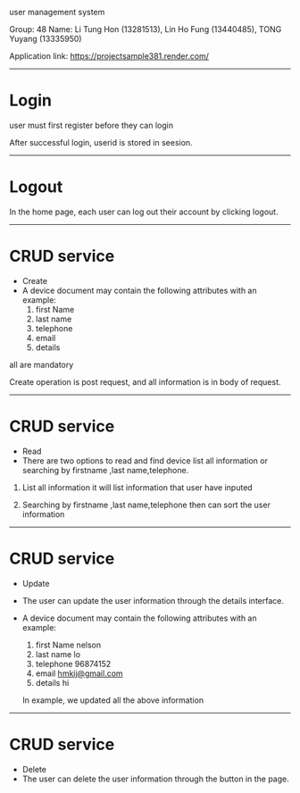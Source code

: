 user management system

Group: 48
Name: 
Li Tung Hon (13281513),
Lin Ho Fung (13440485),
TONG Yuyang (13335950)

Application link: https://projectsample381.render.com/

********************************************
# Login
user must first register before they can login


After successful login, userid is stored in seesion.

********************************************
# Logout
In the home page, each user can log out their account by clicking logout.

********************************************
# CRUD service
- Create
-	A device document may contain the following attributes with an example: 
	1)	first Name
	2)	last name
	3)	telephone
	4)	email
	5)	details
	

all are mandatory

Create operation is post request, and all information is in body of request.

********************************************
# CRUD service
- Read
-  There are two options to read and find device list all information or searching by firstname ,last name,telephone.

1) List all information
	it will list information that user have inputed

2) Searching by firstname ,last name,telephone 
    then can sort the user information
	

********************************************
# CRUD service
- Update
-	The user can update the user information through the details interface.


-	A device document may contain the following attributes with an example: 
	1)	first Name nelson 
	2)	last name lo
	3)	telephone 96874152
	4)	email hmkij@gmail.com
	5)	details hi

	In example, we updated all the above information

********************************************
# CRUD service
- Delete
-	The user can delete the user 
 information through the button in the page.

